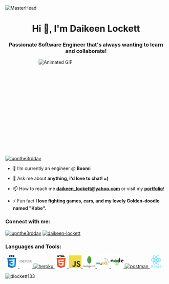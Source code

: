 ![MasterHead](https://qrangers.com/wp-content/uploads/2021/09/Banner-Introduction-to-3D-Animation.png)

<h1 align="center">Hi 👋, I'm Daikeen Lockett</h1>
<h3 align="center">Passionate Software Engineer that's always wanting to learn and collaborate!</h3>
<img align="right" width="400" height="300" src="https://i.pinimg.com/originals/78/e0/32/78e03222bd68257f931e619b13496e7c.gif" alt="Animated GIF">

<p align="left"> <a href="https://twitter.com/lupnthe3rdday" target="blank"><img src="https://img.shields.io/twitter/follow/lupnthe3rdday?logo=twitter&style=for-the-badge" alt="lupnthe3rdday" /></a> </p>

- 🌱 I’m currently an engineer @ **Boomi**

- 💬 Ask me about **anything, I'd love to chat! =)**

- 📫 How to reach me **daikeen_lockett@yahoo.com** or visit my **[portfolio](https://dlockett133.github.io/daikeens-portfolio/)**!

- ⚡ Fun fact **I love fighting games, cars, and my lovely Golden-doodle named "Kobe".**

<h3 align="left">Connect with me:</h3>
<p align="left">
<a href="https://twitter.com/lupnthe3rdday" target="blank"><img align="center" src="https://raw.githubusercontent.com/rahuldkjain/github-profile-readme-generator/master/src/images/icons/Social/twitter.svg" alt="lupnthe3rdday" height="30" width="40" /></a>
<a href="https://linkedin.com/in/daikeen-lockett" target="blank"><img align="center" src="https://raw.githubusercontent.com/rahuldkjain/github-profile-readme-generator/master/src/images/icons/Social/linked-in-alt.svg" alt="daikeen-lockett" height="30" width="40" /></a>
</p>

<h3 align="left">Languages and Tools:</h3>
<p align="left"> <a href="https://www.w3schools.com/css/" target="_blank" rel="noreferrer"> <img src="https://raw.githubusercontent.com/devicons/devicon/master/icons/css3/css3-original-wordmark.svg" alt="css3" width="40" height="40"/> </a> <a href="https://expressjs.com" target="_blank" rel="noreferrer"> <img src="https://raw.githubusercontent.com/devicons/devicon/master/icons/express/express-original-wordmark.svg" alt="express" width="40" height="40"/> </a> <a href="https://heroku.com" target="_blank" rel="noreferrer"> <img src="https://www.vectorlogo.zone/logos/heroku/heroku-icon.svg" alt="heroku" width="40" height="40"/> </a> <a href="https://www.w3.org/html/" target="_blank" rel="noreferrer"> <img src="https://raw.githubusercontent.com/devicons/devicon/master/icons/html5/html5-original-wordmark.svg" alt="html5" width="40" height="40"/> </a> <a href="https://developer.mozilla.org/en-US/docs/Web/JavaScript" target="_blank" rel="noreferrer"> <img src="https://raw.githubusercontent.com/devicons/devicon/master/icons/javascript/javascript-original.svg" alt="javascript" width="40" height="40"/> </a> <a href="https://www.mongodb.com/" target="_blank" rel="noreferrer"> <img src="https://raw.githubusercontent.com/devicons/devicon/master/icons/mongodb/mongodb-original-wordmark.svg" alt="mongodb" width="40" height="40"/> </a> <a href="https://www.mysql.com/" target="_blank" rel="noreferrer"> <img src="https://raw.githubusercontent.com/devicons/devicon/master/icons/mysql/mysql-original-wordmark.svg" alt="mysql" width="40" height="40"/> </a> <a href="https://nodejs.org" target="_blank" rel="noreferrer"> <img src="https://raw.githubusercontent.com/devicons/devicon/master/icons/nodejs/nodejs-original-wordmark.svg" alt="nodejs" width="40" height="40"/> </a> <a href="https://postman.com" target="_blank" rel="noreferrer"> <img src="https://www.vectorlogo.zone/logos/getpostman/getpostman-icon.svg" alt="postman" width="40" height="40"/> </a> <a href="https://reactjs.org/" target="_blank" rel="noreferrer"> <img src="https://raw.githubusercontent.com/devicons/devicon/master/icons/react/react-original-wordmark.svg" alt="react" width="40" height="40"/> </a> </p>

<p><img align="left" src="https://github-readme-stats.vercel.app/api/top-langs?username=dlockett133&show_icons=true&locale=en&layout=compact" alt="dlockett133" /></p>
